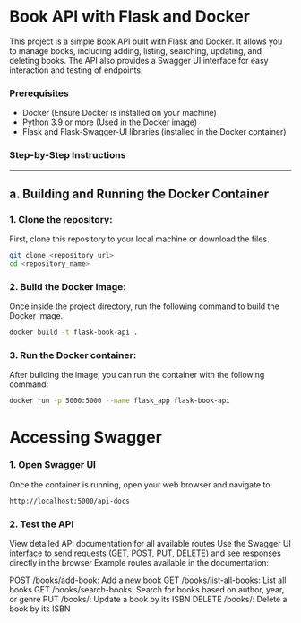 # Book API with Flask and Docker

This project is a simple Book API built with Flask and Docker. It allows you to manage books, including adding, listing, searching, updating, and deleting books. The API also provides a Swagger UI interface for easy interaction and testing of endpoints.

### Prerequisites

- Docker (Ensure Docker is installed on your machine)
- Python 3.9 or more (Used in the Docker image)
- Flask and Flask-Swagger-UI libraries (installed in the Docker container)

### Step-by-Step Instructions

---

## a. **Building and Running the Docker Container**

### 1. Clone the repository:

First, clone this repository to your local machine or download the files.

```bash
git clone <repository_url>
cd <repository_name>
```

### 2. Build the Docker image:

Once inside the project directory, run the following command to build the Docker image.

```bash
docker build -t flask-book-api .
```

### 3. Run the Docker container:

After building the image, you can run the container with the following command:

```bash
docker run -p 5000:5000 --name flask_app flask-book-api
```

# Accessing Swagger

### 1. Open Swagger UI

Once the container is running, open your web browser and navigate to:

```bash
http://localhost:5000/api-docs
```

### 2. Test the API

View detailed API documentation for all available routes 
Use the Swagger UI interface to send requests (GET, POST, PUT, DELETE) and see responses directly in the browser 
Example routes available in the documentation: 

POST /books/add-book: Add a new book 
GET /books/list-all-books: List all books 
GET /books/search-books: Search for books based on author, year, or genre 
PUT /books/<isbn>: Update a book by its ISBN 
DELETE /books/<isbn>: Delete a book by its ISBN 
